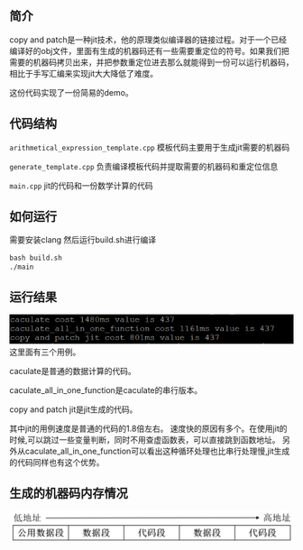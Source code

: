 ## 简介
copy and patch是一种jit技术，他的原理类似编译器的链接过程。对于一个已经编译好的obj文件，里面有生成的机器码还有一些需要重定位的符号。如果我们把需要的机器码拷贝出来，并把参数重定位进去那么就能得到一份可以运行机器码，相比于手写汇编来实现jit大大降低了难度。

这份代码实现了一份简易的demo。
## 代码结构
`arithmetical_expression_template.cpp` 模板代码主要用于生成jit需要的机器码

`generate_template.cpp` 负责编译模板代码并提取需要的机器码和重定位信息

`main.cpp` jit的代码和一份数学计算的代码

## 如何运行
需要安装clang
然后运行build.sh进行编译
```
bash build.sh
./main
```
## 运行结果
![效果图](./运行效果.png)
这里面有三个用例。

caculate是普通的数据计算的代码。

caculate_all_in_one_function是caculate的串行版本。

copy and patch jit是jit生成的代码。

其中jit的用例速度是普通的代码的1.8倍左右。
速度快的原因有多个。在使用jit的时候,可以跳过一些变量判断，同时不用查虚函数表，可以直接跳到函数地址。
另外从caculate_all_in_one_function可以看出这种循环处理也比串行处理慢,jit生成的代码同样也有这个优势。

## 生成的机器码内存情况
![生成的机器码内存情况](./生成的机器码内存情况.png)
